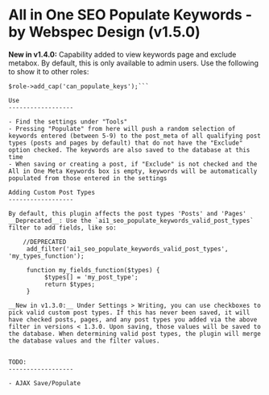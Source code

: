 All in One SEO Populate Keywords - by Webspec Design (v1.5.0)
==================

__New in v1.4.0:__ Capability added to view keywords page and exclude metabox. By default, this is only available to admin users. Use the following to show it to other roles:

```$role = get_role('editor');
$role->add_cap('can_populate_keys');```

Use
------------------

- Find the settings under "Tools"
- Pressing "Populate" from here will push a random selection of keywords entered (between 5-9) to the post_meta of all qualifying post types (posts and pages by default) that do not have the "Exclude" option checked. The keywords are also saved to the database at this time
- When saving or creating a post, if "Exclude" is not checked and the All in One Meta Keywords box is empty, keywords will be automatically populated from those entered in the settings

Adding Custom Post Types
------------------

By default, this plugin affects the post types 'Posts' and 'Pages' __Deprecated__: Use the `ai1_seo_populate_keywords_valid_post_types` filter to add fields, like so:

	//DEPRECATED
     add_filter('ai1_seo_populate_keywords_valid_post_types', 'my_types_function');

     function my_fields_function($types) {
          $types[] = 'my_post_type';
          return $types;
     }

__New in v1.3.0:__ Under Settings > Writing, you can use checkboxes to pick valid custom post types. If this has never been saved, it will have checked posts, pages, and any post types you added via the above filter in versions < 1.3.0. Upon saving, those values will be saved to the database. When determining valid post types, the plugin will merge the database values and the filter values.


TODO:
------------------

- AJAX Save/Populate